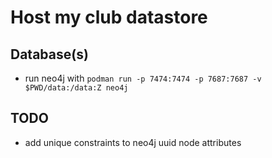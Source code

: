# Host my club datastore

## Database(s)

- run neo4j with `podman run -p 7474:7474 -p 7687:7687 -v $PWD/data:/data:Z neo4j`

## TODO

- add unique constraints to neo4j uuid node attributes

